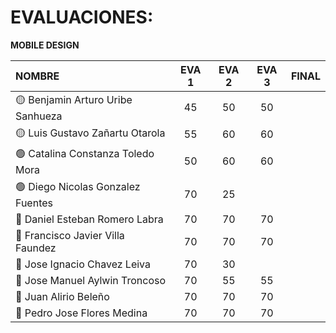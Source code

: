# EVALUACIONES: 
**MOBILE DESIGN**


| NOMBRE | EVA 1 | EVA 2 | EVA 3 | FINAL |
|:-------|:------:|:------:|:------:|:-----:|
| 🟡 Benjamin Arturo Uribe Sanhueza |45|50|50||
| 🟡 Luis Gustavo Zañartu Otarola   |55|60|60||
| 🟢 Catalina Constanza Toledo Mora |50|60|60||
| 🟢 Diego Nicolas Gonzalez Fuentes |70|25|||
| 🔴 Daniel Esteban Romero Labra    |70|70|70||
| 🔴 Francisco Javier Villa Faundez |70|70|70||
| 🔴 Jose Ignacio Chavez Leiva      |70|30|||
| 🔵 Jose Manuel Aylwin Troncoso    |70|55|55||
| 🔵 Juan Alirio Beleño             |70|70|70|
| 🔵 Pedro Jose Flores Medina       |70|70|70||













